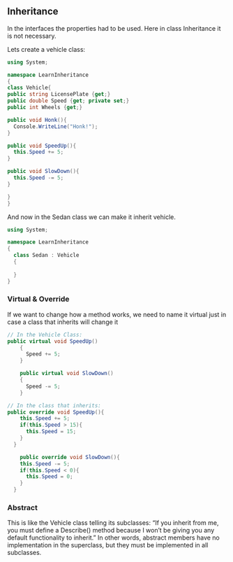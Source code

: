 
## Inheritance

In the interfaces the properties had to be used. Here in class Inheritance it is not necessary.

Lets create a vehicle class:
```c#
using System;

namespace LearnInheritance
{
class Vehicle{
public string LicensePlate {get;}
public double Speed {get; private set;}
public int Wheels {get;}

public void Honk(){
  Console.WriteLine("Honk!");
}

public void SpeedUp(){
  this.Speed += 5;
}

public void SlowDown(){
  this.Speed -= 5;
}

}  
}
```
And now in the Sedan class we can make it inherit vehicle.
```c#
using System;

namespace LearnInheritance
{
  class Sedan : Vehicle
  {
    
  }
}
```

### Virtual & Override

If we want to change how a method works, we need to name it virtual just in case a class that inherits will change it
```c#
// In the Vehicle Class:
public virtual void SpeedUp()
    {
      Speed += 5;
    }

    public virtual void SlowDown()
    {
      Speed -= 5;
    }

// In the class that inherits:
public override void SpeedUp(){
    this.Speed += 5;
    if(this.Speed > 15){
      this.Speed = 15;
    }
  }

    public override void SlowDown(){
    this.Speed -= 5;
    if(this.Speed < 0){
      this.Speed = 0;
    }
  }
```
### Abstract

This is like the Vehicle class telling its subclasses: “If you inherit from me, you must define a Describe() method because I won’t be giving you any default functionality to inherit.” In other words, abstract members have no implementation in the superclass, but they must be implemented in all subclasses.

